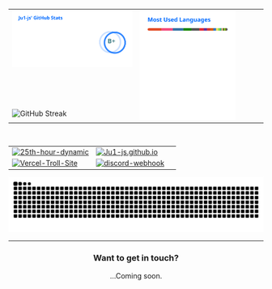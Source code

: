 <div align="center">

<div>
<table width="100%" border="0" cellpadding="10" cellspacing="0">
  <tr valign="top">
    <td width="50%">
      <img src="assets/stats.svg" alt="GitHub Stats" width="100%" />
    </td>
    <td width="50%" rowspan="3">
      <img src="assets/top-langs.svg" alt="Top Languages" width="80%" />
    </td>
  </tr>
  <tr style="display: none"></tr>
  <tr>
    <td width="50%">
      <img src="https://grss.vercel.app?user=Ju1-js&theme=transparent&mode=weekly&border=00000000" alt="GitHub Streak" />
    </td>
  </tr>
</table>
</div>

<br>

<div>
<table width="100%" border="0" cellpadding="0" cellspacing="0">
  <tr valign="top">
    <td width="50%">
      <a href="https://github.com/Ju1-js/25th-hour-dynamic">
        <img src="https://g-r-s.vercel.app/api/pin/?username=Ju1-js&repo=25th-hour-dynamic&show_icons=true&theme=transparent&border_radius=10&border_color=00000000" alt="25th-hour-dynamic" width="100%">
      </a>
    </td>
    <td width="50%">
      <a href="https://github.com/Ju1-js/Ju1-js.github.io">
        <img src="https://g-r-s.vercel.app/api/pin/?username=Ju1-js&repo=Ju1-js.github.io&show_icons=true&theme=transparent&border_radius=10&border_color=00000000" alt="Ju1-js.github.io" width="100%">
      </a>
    </td>
  </tr>
  <tr style="display: none"></tr>
  <tr valign="top">
    <td width="50%">
      <a href="https://github.com/Ju1-js/Vercel-Troll-Site">
        <img src="https://g-r-s.vercel.app/api/pin/?username=Ju1-js&repo=Vercel-Troll-Site&show_icons=true&theme=transparent&border_radius=10&border_color=00000000" alt="Vercel-Troll-Site" width="100%">
      </a>
    </td>
    <td width="50%">
      <a href="https://github.com/Ju1-js/discord-webhook">
        <img src="https://g-r-s.vercel.app/api/pin/?username=Ju1-js&repo=discord-webhook&show_icons=true&theme=transparent&border_radius=10&border_color=00000000" alt="discord-webhook" width="100%">
      </a>
    </td>
  </tr>
</table>
</div>

<picture>
  <source media="(prefers-color-scheme: dark)" srcset="assets/github-contribution-grid-snake-dark.svg" />
  <source media="(prefers-color-scheme: light)" srcset="assets/github-contribution-grid-snake.svg" />
  <img alt="github-snake" src="assets/github-contribution-grid-snake.svg" />
</picture>

---

### Want to get in touch?
<!--[![Discord Badge](https://img.shields.io/badge/Discord-5865F2?style=for-the-badge&logo=discord&logoColor=white)](https://discord.com/users/427493897225109504)-->
...Coming soon.
</div>
